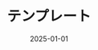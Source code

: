 ---
archiveId: archive0000
title: テンプレート
description: archive template
draft: false
date: 2025-01-01
videoId: videoId
tags: []
---